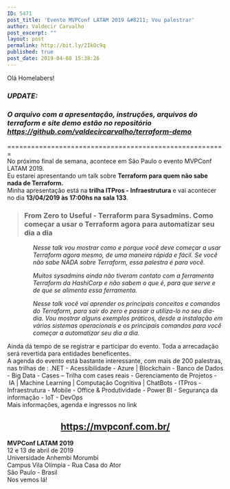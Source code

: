 ```yaml
---
ID: 5471
post_title: 'Evento MVPConf LATAM 2019 &#8211; Vou palestrar'
author: Valdecir Carvalho
post_excerpt: ""
layout: post
permalink: http://bit.ly/2IkOc9q
published: true
post_date: 2019-04-08 15:38:26
---
```

<div>Olá Homelabers!</div>
<h3><em><strong>UPDATE: </strong></em></h3>
<h3><em><strong>O arquivo com a apresentação, instruções, arquivos do terraform e site demo estão no repositório  <a href="https://github.com/valdecircarvalho/terraform-demo" target="_blank" rel="noopener">https://github.com/valdecircarvalho/terraform-demo</a></strong></em></h3>
<div>=======================================================</div>
<div></div>
<div>No próximo final de semana, acontece em São Paulo o evento MVPConf LATAM 2019.</div>
<div>Eu estarei apresentando um talk sobre <strong>Terraform para quem não sabe nada de Terraform.</strong></div>
<div></div>
<div>Minha apresentação está na <strong>trilha ITPros - Infraestrutura</strong> e vai acontecer no dia <strong>13/04/2019 às 17:00hs na sala 133</strong>.</div>
<div></div>
<div>
<blockquote>
<h3 class="event-title">From Zero to Useful - Terraform para Sysadmins. Como começar a usar o Terraform agora para automatizar seu dia a dia</h3>
</blockquote>
</div>
<div>
<p style="padding-left: 60px;"><em>Nesse talk vou mostrar como e porque você deve começar a usar Terraform agora mesmo, de uma maneira rápida e fácil. Se você não sabe NADA sobre Terraform, essa palestra é para você.</em></p>

</div>
<div style="padding-left: 30px;">
<p style="padding-left: 30px;"><em>Muitos sysadmins ainda não tiveram contato com a ferramenta Terraform da HashiCorp e não sabem o que é, para que serve e de que se alimenta essa ferramenta.</em></p>
<p style="padding-left: 30px;"><em>Nesse talk você vai aprender os principais conceitos e comandos do Terraform, para sair do zero e passar a utiliza-lo no seu dia-dia. Vou mostrar alguns exemplos práticos, desde a instalação em vários sistemas operacionais e os principais comandos para você começar a automatizar seu dia a dia.</em></p>

</div>
<div>Ainda dá tempo de se registrar e participar do evento. Toda a arrecadação será revertida para entidades beneficentes.</div>
<div></div>
<div>A agenda do evento está bastante interessante, com mais de 200 palestras, nas trilhas de : .NET - Acessibilidade - Azure | Blockchain - Banco de Dados - Big Data - Cases – Trilha com cases reais - Gerenciamento de Projetos - IA | Machine Learning | Computação Cognitiva | ChatBots - ITPros - Infraestrutura - Mobile - Office &amp; Produtividade - Power BI - Segurança da informação - IoT - DevOps</div>
<div>Mais informações, agenda e ingressos no link</div>
<h2 style="text-align: center;"><a href="https://mvpconf.com.br/" target="_blank" rel="noopener"><strong>https://mvpconf.com.br/</strong></a></h2>
<div></div>
<div><strong>MVPConf LATAM 2019</strong></div>
<div>12 e 13 de abril de 2019</div>
<div>Universidade Anhembi Morumbi</div>
<div>Campus Vila Olímpia - Rua Casa do Ator</div>
<div>São Paulo - Brasil</div>
<div></div>
<div></div>
<div>Nos vemos lá!</div>
